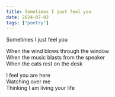```yaml
---
title: Sometimes I just feel you
date: 2024-07-02
tags: ["poetry"]
---
```


Sometimes I just feel you

When the wind blows through the window  
When the music blasts from the speaker  
When the cats rest on the desk

I feel you are here  
Watching over me  
Thinking I am living your life